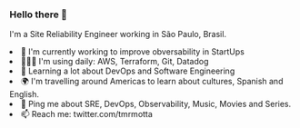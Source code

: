 <h3> Hello there 👋 </h3>

I'm a Site Reliability Engineer working in São Paulo, Brasil. <br>
<li> 🦄 I'm currently working to improve obversability in StartUps </li>
<li> 👨🏽‍💻 I'm using daily: AWS, Terraform, Git, Datadog </li>
<li> 🌱 Learning a lot about DevOps and Software Engineering </li>
<li> 🌍 I'm travelling around Americas to learn about cultures, Spanish and English. </li>
<li> 💬 Ping me about SRE, DevOps, Observability, Music, Movies and Series. </li>
<li> 📫 Reach me: twitter.com/tmrmotta </li>
